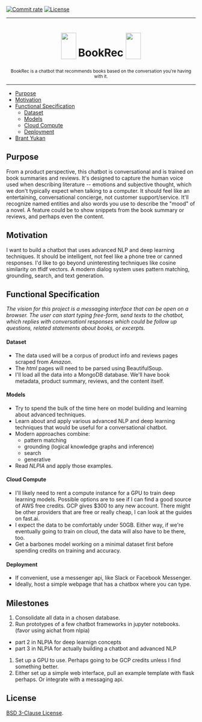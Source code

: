 [![Commit rate](https://img.shields.io/github/commit-activity/m/byukan/bookrec?label=Commits)](https://github.com/byukan/bookrec/commits/master)
[![License](https://warehouse-camo.ingress.cmh1.psfhosted.org/110fcca60a43a8ea37b1a5bda616e639325f2f30/68747470733a2f2f696d672e736869656c64732e696f2f62616467652f4c6963656e73652d425344253230332d2d436c617573652d626c75652e737667)](https://github.com/byukan/bookrec/blob/master/LICENSE.txt)


*** 

<h1 align="center">
<sub>
<img  src="https://3.bp.blogspot.com/_RzmIlSwLsTQ/TKK8MUJ1QgI/AAAAAAAAAYg/Xp7GM8hspiw/s1600/BBWrobot.png" height="70" width="40">
</sub>
 BookRec 
<sub>
<img  src="https://3.bp.blogspot.com/_RzmIlSwLsTQ/TKK8MUJ1QgI/AAAAAAAAAYg/Xp7GM8hspiw/s1600/BBWrobot.png" height="70" width="40">
</sub>

</h1>
<p align="center">
<sup> <!-- Pronounciation -->
      BookRec is a chatbot that recommends books based on the conversation you're having with it.
</sup>
<br>
</p>

***

* [Purpose](#purpose)
* [Motivation](#motivation)
* [Functional Specification](#functional-specification)
  * [Dataset](#dataset)
  * [Models](#models)
  * [Cloud Compute](#cloud-compute)
  - [Deployment](#deployment)
* [Brant Yukan](https://brantyukan.com)

## **Purpose**

From a product perspective, this chatbot is conversational and is trained on book summaries and reviews.  It's designed to capture the human voice used when describing literature -- emotions and subjective thought, which we don't typically expect when talking to a computer.  It should feel like an entertaining, conversational concierge, not customer support/service.  It'll recognize named entities and also words you use to describe the "mood" of a novel.  A feature could be to show snippets from the book summary or reviews, and perhaps even the content.

## **Motivation**

I want to build a chatbot that uses advanced NLP and deep learning techniques.  It should be intelligent, not feel like a phone tree or canned responses.  I'd like to go beyond uninteresting techniques like cosine similarity on tfidf vectors.  A modern dialog system uses pattern matching, grounding, search, and text generation.



## Functional Specification

_The vision for this project is a messaging interface that can be open on a browser.  The user can start typing free-form, send texts to the chatbot, which replies with conversationl responses which could be follow up questions, related statements about books, or excerpts._	

#### Dataset
- The data used will be a corpus of product info and reviews pages scraped from *Amazon*.
- The _html_ pages will need to be parsed using BeautifulSoup.
- I'll load all the data into a MongoDB database.  We'll have book metadata, product summary, reviews, and the content itself.
#### Models
- Try to spend the bulk of the time here on model building and learning about advanced techniques.
- Learn about and apply various advanced NLP and deep learning techniques that would be useful for a conversational chatbot.
- Modern approaches combine:
    - pattern matching
    - grounding (logical knowledge graphs and inference)
    - search
    - generative
- Read _NLPIA_ and apply those examples.
#### Cloud Compute
- I'll likely need to rent a compute instance for a GPU to train deep learning models.  Possible options are to see if I can find a good source of AWS free credits.  GCP gives $300 to any new account.  There might be other providers that are free or really cheap, I can look at the guides on fast.ai.
- I expect the data to be comfortably under 50GB.  Either way, if we're eventually going to train on cloud, the data will also have to be there, too.
- Get a barbones model working on a minimal dataset first before spending credits on training and accuracy.
#### Deployment
- If convenient, use a messenger api, like Slack or Facebook Messenger.
- Ideally, host a simple webpage that has a chatbox where you can type.


## Milestones
1. Consolidate all data in a chosen database.
1. Run prototypes of a few chatbot frameworks in jupyter notebooks.  (favor using aichat from nlpia)
- part 2 in NLPIA for deep learnign concepts
- part 3 in NLPIA for actually building a chatbot and advanced NLP
1. Set up a GPU to use.  Perhaps going to be GCP credits unless I find something better.
1. Either set up a simple web interface, pull an example template with flask perhaps.  Or integrate with a messaging api.

## License

[BSD 3-Clause License](https://github.com/byukan/bookrec/blob/main/LICENSE.txt).